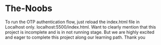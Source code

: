 # The-Noobs
To run the OTP authentication flow, just reload the index.html file in Localhost only. localhost:5500/index.html.
Want to clearly mention that this project is incomplete and is in not running stage. But we are highly excited and eager to complete this project along our learning path.
Thank you
